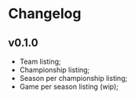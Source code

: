 Changelog
=========

## v0.1.0

* Team listing;
* Championship listing;
* Season per championship listing;
* Game per season listing (wip);
